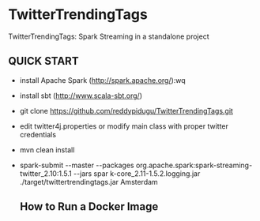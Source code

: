 # TwitterTrendingTags
TwitterTrendingTags: Spark Streaming in a standalone project

## QUICK START

* install Apache Spark (http://spark.apache.org/):wq
* install sbt (http://www.scala-sbt.org/)
* git clone https://github.com/reddypidugu/TwitterTrendingTags.git
* edit twitter4j.properties or modify main class with proper twitter credentials
* mvn clean install
* spark-submit --master --packages org.apache.spark:spark-streaming-twitter_2.10:1.5.1 --jars spar
  k-core_2.11-1.5.2.logging.jar ./target/twittertrendingtags.jar Amsterdam
  
  ## How to Run a Docker Image
  

